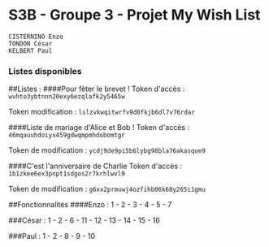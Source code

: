 # S3B - Groupe 3 - Projet My Wish List

```
CISTERNINO Enzo
TONDON César
KELBERT Paul
```


### Listes disponibles

##Listes :
####Pour fêter le brevet !
Token d'accès : `wvhto3ybtnnn20exy6ezqlafk2y5465w`

Token modification : `lslzvkwqitwrfv9d0fkjb6dl7v76rdar`

####Liste de mariage d'Alice et Bob !
Token d'accès : `46mqauuhdoiyx459gdwqmpmhdobomtgr`

Token de modification : `ycdj9de9pi5b6lybg98bla76akasque9`

####C'est l'anniversaire de Charlie
Token d'accès : `1b1zkee6ex3pnpt1sdgos2r7krhlwvl9`

Token de modification : `g6xx2prmuwj4ozfihb06k68y265i1gmu`


##Fonctionnalités
####Enzo :
1 - 2 - 3 - 4 - 5 - 7

###César :
1 - 2 - 6 - 11 - 12 - 13 - 14 - 15 - 16

###Paul :
1 - 2 - 8 - 9 - 10 